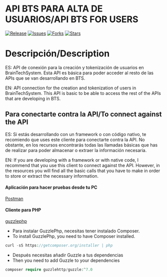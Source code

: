 API BTS PARA ALTA DE USUARIOS/API BTS FOR USERS
=======================================================

[![Release](https://img.shields.io/github/v/release/jchdezperez/bts_api_user.svg)](https://github.com/jchdezperez/bts_api_user)
[![Issues](https://img.shields.io/github/issues/jchdezperez/bts_api_user)](https://github.com/jchdezperez/bts_api_user)
[![Forks](https://img.shields.io/github/forks/jchdezperez/bts_api_user)](https://github.com/jchdezperez/bts_api_user)
[![Stars](https://img.shields.io/github/stars/jchdezperez/bts_api_user)](https://github.com/jchdezperez/bts_api_user)


# Descripción/Description

ES: API de conexión para la creación y tokenización de usuarios en BrainTechSystem. Esta API es básica para poder acceder al resto de las APIs 
que se van desarrollando en BTS.

EN: API connection for the creation and tokenization of users in BrainTechSystem. This API is basic to be able to access the rest of the APIs
that are developing in BTS. 

## Para conectarte contra la API/To connect against the API 

ES: Si estás desarrollando con un framework o con código nativo, te recomiendo que uses este cliente para conectarte contra la API. No obstante, en los recursos encontrarás todas las llamadas básicas que has de realizar para poder almacenar o extraer la información necesaria.

EN: If you are developing with a framework or with native code, I recommend that you use this client to connect against the API. However, in the resources you will find all the basic calls that you have to make in order to store or extract the necessary information. 

#### Aplicación para hacer pruebas desde tu PC

[Postman](https://www.postman.com/)

#### Cliente para PHP

[guzzlephp](https://docs.guzzlephp.org/en/stable/)

- Para instalar GuzzlePhp, necesitas tener instalado Composer.
- To install GuzzlePhp, you need to have Composer installed. 

```PHP
curl -sS https://getcomposer.org/installer | php
```

- Después necesitas añadir Guzzle a tus dependencias
- Then you need to add Guzzle to your dependencies 

```PHP
composer require guzzlehttp/guzzle:^7.0
```
